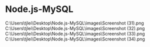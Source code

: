 # Node.js-MySQL
C:\Users\tjlei\Desktop\Node.js-MySQL\images\Screenshot (31).png
C:\Users\tjlei\Desktop\Node.js-MySQL\images\Screenshot (32).png
C:\Users\tjlei\Desktop\Node.js-MySQL\images\Screenshot (33).png
C:\Users\tjlei\Desktop\Node.js-MySQL\images\Screenshot (34).png